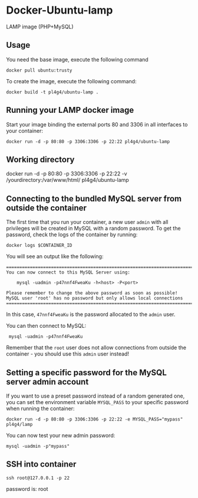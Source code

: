 Docker-Ubuntu-lamp
=================

LAMP image (PHP+MySQL)

Usage
-----

You need the base image, execute the following command

	docker pull ubuntu:trusty

To create the image, execute the following command:

	docker build -t pl4g4/ubuntu-lamp .

Running your LAMP docker image
------------------------------

Start your image binding the external ports 80 and 3306 in all interfaces to your container:

	docker run -d -p 80:80 -p 3306:3306 -p 22:22 pl4g4/ubuntu-lamp

Working directory
-----------------

docker run -d -p 80:80 -p 3306:3306 -p 22:22 -v /yourdirectory:/var/www/html/ pl4g4/ubuntu-lamp

Connecting to the bundled MySQL server from outside the container
-----------------------------------------------------------------

The first time that you run your container, a new user `admin` with all privileges
will be created in MySQL with a random password. To get the password, check the logs
of the container by running:

	docker logs $CONTAINER_ID

You will see an output like the following:

	========================================================================
	You can now connect to this MySQL Server using:

	    mysql -uadmin -p47nnf4FweaKu -h<host> -P<port>

	Please remember to change the above password as soon as possible!
	MySQL user 'root' has no password but only allows local connections
	========================================================================

In this case, `47nnf4FweaKu` is the password allocated to the `admin` user.

You can then connect to MySQL:

	 mysql -uadmin -p47nnf4FweaKu

Remember that the `root` user does not allow connections from outside the container -
you should use this `admin` user instead!


Setting a specific password for the MySQL server admin account
--------------------------------------------------------------

If you want to use a preset password instead of a random generated one, you can
set the environment variable `MYSQL_PASS` to your specific password when running the container:

	docker run -d -p 80:80 -p 3306:3306 -p 22:22 -e MYSQL_PASS="mypass" pl4g4/lamp

You can now test your new admin password:

	mysql -uadmin -p"mypass"

SSH into container
------------------

	ssh root@127.0.0.1 -p 22

password is: root

